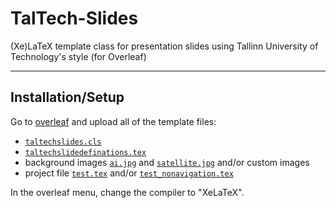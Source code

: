 # TalTech-Slides
(Xe)LaTeX template class for presentation slides using Tallinn University of Technology's style (for Overleaf)

----

## Installation/Setup

Go to [overleaf](https://www.overleaf.com) and upload all of the template files:

* [`taltechslides.cls`](./taltechslides.cls)
* [`taltechslidedefinations.tex`](./taltechslidedefinations.tex)
* background images [`ai.jpg`](./ai.jpg) and [`satellite.jpg`](./satellite.jpg) and/or custom images
* project file [`test.tex`](./test.tex) and/or [`test_nonavigation.tex`](./test_nonavigation.tex)

In the overleaf menu, change the compiler to "XeLaTeX".